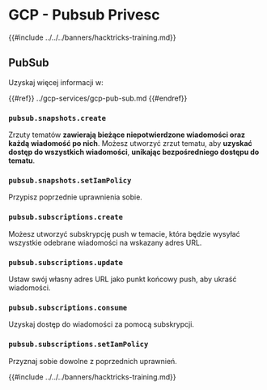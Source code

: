 # GCP - Pubsub Privesc

{{#include ../../../banners/hacktricks-training.md}}

## PubSub

Uzyskaj więcej informacji w:

{{#ref}}
../gcp-services/gcp-pub-sub.md
{{#endref}}

### `pubsub.snapshots.create`

Zrzuty tematów **zawierają bieżące niepotwierdzone wiadomości oraz każdą wiadomość po nich**. Możesz utworzyć zrzut tematu, aby **uzyskać dostęp do wszystkich wiadomości**, **unikając bezpośredniego dostępu do tematu**.

### **`pubsub.snapshots.setIamPolicy`**

Przypisz poprzednie uprawnienia sobie.

### `pubsub.subscriptions.create`

Możesz utworzyć subskrypcję push w temacie, która będzie wysyłać wszystkie odebrane wiadomości na wskazany adres URL.

### **`pubsub.subscriptions.update`**

Ustaw swój własny adres URL jako punkt końcowy push, aby ukraść wiadomości.

### `pubsub.subscriptions.consume`

Uzyskaj dostęp do wiadomości za pomocą subskrypcji.

### `pubsub.subscriptions.setIamPolicy`

Przyznaj sobie dowolne z poprzednich uprawnień.

{{#include ../../../banners/hacktricks-training.md}}
